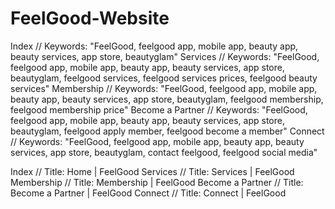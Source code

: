 # FeelGood-Website

Index // Keywords: 
"FeelGood, feelgood app, mobile app, beauty app, beauty services, app store, beautyglam"
Services // Keywords: 
"FeelGood, feelgood app, mobile app, beauty app, beauty services, app store, beautyglam, feelgood services, feelgood services prices, feelgood beauty services"
Membership // Keywords: 
"FeelGood, feelgood app, mobile app, beauty app, beauty services, app store, beautyglam, feelgood membership, feelgood membership price"
Become a Partner // Keywords: 
"FeelGood, feelgood app, mobile app, beauty app, beauty services, app store, beautyglam, feelgood apply member, feelgood become a member"
Connect // Keywords: 
"FeelGood, feelgood app, mobile app, beauty app, beauty services, app store, beautyglam, contact feelgood, feelgood social media"

Index // Title: Home | FeelGood
Services // Title: Services | FeelGood
Membership // Title: Membership | FeelGood
Become a Partner // Title: Become a Partner | FeelGood
Connect // Title: Connect | FeelGood
